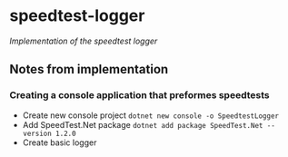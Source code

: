 speedtest-logger
================
_Implementation of the speedtest logger_

Notes from implementation
-------------------------

### Creating a console application that preformes speedtests

* Create new console project `dotnet new console -o SpeedtestLogger`
* Add SpeedTest.Net package `dotnet add package SpeedTest.Net --version 1.2.0`
* Create basic logger
